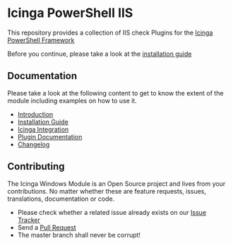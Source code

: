 # Icinga PowerShell IIS

This repository provides a collection of IIS check Plugins for the [Icinga PowerShell Framework](https://github.com/Icinga/icinga-powershell-framework)

Before you continue, please take a look at the [installation guide](doc/02-Installation.md)

## Documentation

Please take a look at the following content to get to know the extent of the module including examples on how to use it.

* [Introduction](doc/01-Introduction.md)
* [Installation Guide](doc/02-Installation.md)
* [Icinga Integration](doc/03-Icinga-Integration.md)
* [Plugin Documentation](doc/10-Icinga-Plugins.md)
* [Changelog](doc/31-Changelog.md)

## Contributing

The Icinga Windows Module is an Open Source project and lives from your contributions. No matter whether these are feature requests, issues, translations, documentation or code.

* Please check whether a related issue already exists on our [Issue Tracker](https://github.com/Icinga/icinga-powershell-iis/issues)
* Send a [Pull Request](https://github.com/Icinga/icinga-powershell-iis/pulls)
* The master branch shall never be corrupt!
